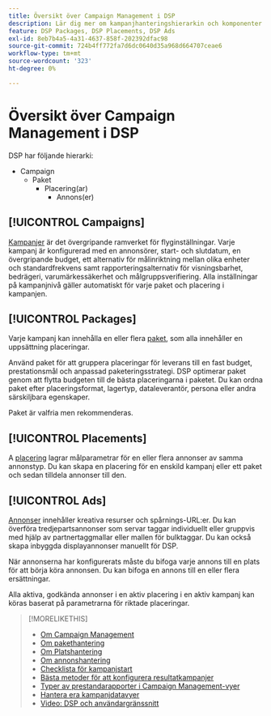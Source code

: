 ```yaml
---
title: Översikt över Campaign Management i DSP
description: Lär dig mer om kampanjhanteringshierarkin och komponenter.
feature: DSP Packages, DSP Placements, DSP Ads
exl-id: 8eb7b4a5-4a31-4637-858f-202392dfac98
source-git-commit: 724b4ff772fa7d6dc0640d35a968d664707ceae6
workflow-type: tm+mt
source-wordcount: '323'
ht-degree: 0%

---
```


# Översikt över Campaign Management i DSP

DSP har följande hierarki:

* Campaign
   * Paket
      * Placering(ar)
         * Annons(er)
<!-- Do clients think in terms of insertion orders? If yes, then work in the following info.:
In Advertising DSP, an insertion order is represented as a campaign, and line items are represented as packages. Each package will include placements, which can use different strategies and tactics to deliver the line item requirements.
-->

## [!UICONTROL Campaigns]

[Kampanjer](/help/dsp/campaign-management/campaigns/campaign-about.md) är det övergripande ramverket för flyginställningar. Varje kampanj är konfigurerad med en annonsörer, start- och slutdatum, en övergripande budget, ett alternativ för målinriktning mellan olika enheter och standardfrekvens samt rapporteringsalternativ för visningsbarhet, bedrägeri, varumärkessäkerhet och målgruppsverifiering. Alla inställningar på kampanjnivå gäller automatiskt för varje paket och placering i kampanjen.

## [!UICONTROL Packages]

Varje kampanj kan innehålla en eller flera [paket](/help/dsp/campaign-management/packages/package-about.md), som alla innehåller en uppsättning placeringar.

Använd paket för att gruppera placeringar för leverans till en fast budget, prestationsmål och anpassad paketeringsstrategi. DSP optimerar paket genom att flytta budgeten till de bästa placeringarna i paketet. Du kan ordna paket efter placeringsformat, lagertyp, dataleverantör, persona eller andra särskiljbara egenskaper.

Paket är valfria men rekommenderas.

## [!UICONTROL Placements]

A [placering](/help/dsp/campaign-management/placements/placement-about.md) lagrar målparametrar för en eller flera annonser av samma annonstyp. Du kan skapa en placering för en enskild kampanj eller ett paket och sedan tilldela annonser till den.

## [!UICONTROL Ads]

[Annonser](/help/dsp/campaign-management/ads/ad-about.md) innehåller kreativa resurser och spårnings-URL:er. Du kan överföra tredjepartsannonser som servar taggar individuellt eller gruppvis med hjälp av partnertaggmallar eller mallen för bulktaggar. Du kan också skapa inbyggda displayannonser manuellt för DSP.

När annonserna har konfigurerats måste du bifoga varje annons till en plats för att börja köra annonsen. Du kan bifoga en annons till en eller flera ersättningar.

Alla aktiva, godkända annonser i en aktiv placering i en aktiv kampanj kan köras baserat på parametrarna för riktade placeringar.

>[!MORELIKETHIS]
>
>* [Om Campaign Management](/help/dsp/campaign-management/campaigns/campaign-about.md)
>* [Om pakethantering](/help/dsp/campaign-management/packages/package-about.md)
>* [Om Platshantering](/help/dsp/campaign-management/placements/placement-about.md)
>* [Om annonshantering](/help/dsp/campaign-management/ads/ad-about.md)
>* [Checklista för kampanjstart](/help/dsp/campaign-management/campaign-launch-checklist.md)
>* [Bästa metoder för att konfigurera resultatkampanjer](/help/dsp/optimization/campaign-best-practices-performance.md)
>* [Typer av prestandarapporter i Campaign Management-vyer](/help/dsp/campaign-management/reports/campaign-reports-about.md)
>* [Hantera era kampanjdatavyer](/help/dsp/campaign-management/reports/campaign-data-views-manage.md)
>* [Video: DSP och användargränssnitt](https://experienceleague.adobe.com/docs/advertising-learn/tutorials/dsp/ui.html)

